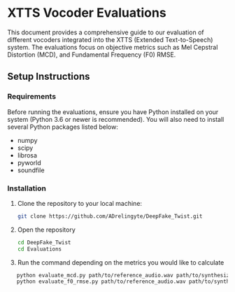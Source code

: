 # XTTS Vocoder Evaluations

This document provides a comprehensive guide to our evaluation of different vocoders integrated into the XTTS (Extended Text-to-Speech) system. The evaluations focus on objective metrics such as Mel Cepstral Distortion (MCD), and Fundamental Frequency (F0) RMSE.

## Setup Instructions

### Requirements

Before running the evaluations, ensure you have Python installed on your system (Python 3.6 or newer is recommended). You will also need to install several Python packages listed below: 

* numpy
* scipy
* librosa
* pyworld
* soundfile

### Installation

1. Clone the repository to your local machine:

   ```bash
   git clone https://github.com/ADrelingyte/DeepFake_Twist.git
2. Open the repository
   ```bash
   cd DeepFake_Twist
   cd Evaluations
3. Run the command depending on the metrics you would like to calculate
```bash
   python evaluate_mcd.py path/to/reference_audio.wav path/to/synthesized_audio.wav --mode plain
   python evaluate_f0_rmse.py path/to/reference_audio.wav path/to/synthesized_audio.wav --sampling_rate 24000
